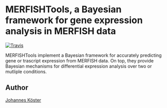 # MERFISHTools, a Bayesian framework for gene expression analysis in MERFISH data

[![Travis](https://img.shields.io/travis/merfishtools/merfishtools.svg?maxAge=2592000?style=flat-square)](https://travis-ci.org/merfishtools/merfishtools)

MERFISHTools implement a Bayesian framework for accurately predicting gene or trascript expression from MERFISH data.
On top, they provide Bayesian mechanisms for differential expression analysis over two or mutliple conditions.

## Author

[Johannes Köster](https://johanneskoester.bitbucket.org)
